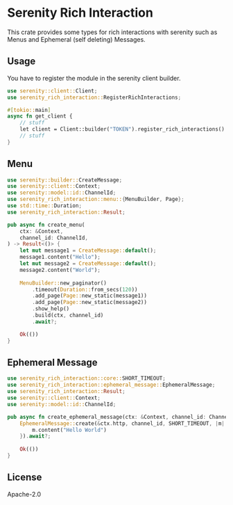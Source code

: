# Serenity Rich Interaction

This crate provides some types for rich interactions with serenity such as Menus and Ephemeral (self deleting) Messages.

## Usage

You have to register the module in the serenity client builder.
```rust
use serenity::client::Client;
use serenity_rich_interaction::RegisterRichInteractions;

#[tokio::main]
async fn get_client {
    // stuff
    let client = Client::builder("TOKEN").register_rich_interactions().await?;
    // stuff
}
```

## Menu

```rust
use serenity::builder::CreateMessage;
use serenity::client::Context;
use serenity::model::id::ChannelId;
use serenity_rich_interaction::menu::{MenuBuilder, Page};
use std::time::Duration;
use serenity_rich_interaction::Result;

pub async fn create_menu(
    ctx: &Context,
    channel_id: ChannelId,
) -> Result<()> {
    let mut message1 = CreateMessage::default();
    message1.content("Hello");
    let mut message2 = CreateMessage::default();
    message2.content("World");
    
    MenuBuilder::new_paginator()
        .timeout(Duration::from_secs(120))
        .add_page(Page::new_static(message1))
        .add_page(Page::new_static(message2))
        .show_help()
        .build(ctx, channel_id)
        .await?;

    Ok(())
}
```

## Ephemeral Message

```rust
use serenity_rich_interaction::core::SHORT_TIMEOUT;
use serenity_rich_interaction::ephemeral_message::EphemeralMessage;
use serenity_rich_interaction::Result;
use serenity::client::Context;
use serenity::model::id::ChannelId;

pub async fn create_ephemeral_message(ctx: &Context, channel_id: ChannelId) -> Result<()> {
    EphemeralMessage::create(&ctx.http, channel_id, SHORT_TIMEOUT, |m| {
        m.content("Hello World")
    }).await?;
    
    Ok(())
}

```


## License

Apache-2.0